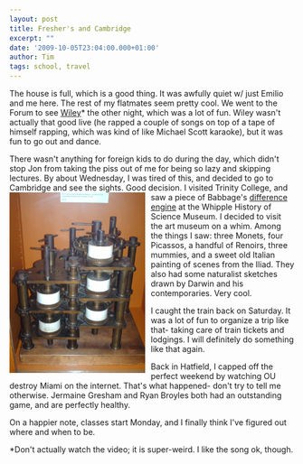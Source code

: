 ```yaml
---
layout: post
title: Fresher's and Cambridge
excerpt: ""
date: '2009-10-05T23:04:00.000+01:00'
author: Tim
tags: school, travel
---
```


The house is full, which is a good thing. It was awfully quiet w/ just Emilio and me here. The rest of my flatmates seem pretty cool. We went to the Forum to see <a href="http://www.youtube.com/watch?v=dnezldGu7JU">Wiley</a>* the other night, which was a lot of fun. Wiley wasn't actually that good live (he rapped a couple of songs on top of a tape of himself rapping, which was kind of like Michael Scott karaoke), but it was fun to go out and dance. 

There wasn't anything for foreign kids to do during the day, which didn't stop Jon from taking the piss out of me for being so lazy and skipping lectures. By about Wednesday, I was tired of this, and decided to go to Cambridge and see the sights. Good decision.
<a href="/images/eurotrip/difference_engine_cambridge.JPG"><img style="float:left; margin:0 10px 10px 0;cursor:pointer; cursor:hand;width: 240px; height: 320px;" src="/images/eurotrip/difference_engine_cambridge.JPG" border="0" alt=""/></a>
I visited Trinity College, and saw a piece of Babbage's <a href="http://en.wikipedia.org/wiki/Difference_engine">difference engine</a> at the Whipple History of Science Museum. I decided to visit the art museum on a whim. Among the things I saw: three Monets, four Picassos, a handful of Renoirs, three mummies, and a sweet old Italian painting of scenes from the Iliad. They also had some naturalist sketches drawn by Darwin and his contemporaries. Very cool.

I caught the train back on Saturday. It was a lot of fun to organize a trip like that- taking care of train tickets and lodgings. I will definitely do something like that again. 

Back in Hatfield, I capped off the perfect weekend by watching OU destroy Miami on the internet. That's what happened- don't try to tell me otherwise. Jermaine Gresham and Ryan Broyles both had an outstanding game, and are perfectly healthy.   

On a happier note, classes start Monday, and I finally think I've figured out where and when to be. 



*Don't actually watch the video; it is super-weird. I like the song ok, though.
